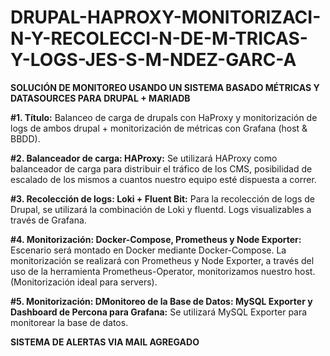 # DRUPAL-HAPROXY-MONITORIZACI-N-Y-RECOLECCI-N-DE-M-TRICAS-Y-LOGS-JES-S-M-NDEZ-GARC-A
**SOLUCIÓN DE MONITOREO USANDO UN SISTEMA BASADO MÉTRICAS Y DATASOURCES PARA DRUPAL + MARIADB**

**#1. Título:** Balanceo de carga de drupals con HaProxy y monitorización de logs de ambos drupal + monitorización de métricas con Grafana (host & BBDD). 

**#2. Balanceador de carga: HAProxy:** Se utilizará HAProxy como balanceador de carga para distribuir el tráfico de los CMS, posibilidad de escalado de los mismos a cuantos nuestro equipo esté dispuesta a correr.

**#3. Recolección de logs: Loki + Fluent Bit:** Para la recolección de logs de Drupal, se utilizará la combinación de Loki y fluentd. Logs visualizables a través de Grafana.

**#4. Monitorización: Docker-Compose, Prometheus y Node Exporter:** Escenario será montado en Docker mediante Docker-Compose. La monitorización se realizará con Prometheus y Node Exporter, a través del uso de la herramienta Prometheus-Operator, monitorizamos nuestro host. (Monitorización ideal para servers).

**#5. Monitorización: DMonitoreo de la Base de Datos: MySQL Exporter y Dashboard de Percona para Grafana:** Se utilizará MySQL Exporter para monitorear la base de datos. 

**SISTEMA DE ALERTAS VIA MAIL AGREGADO**


